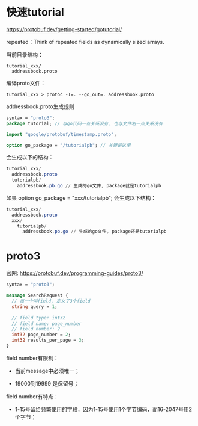 

# 快速tutorial

https://protobuf.dev/getting-started/gotutorial/

repeated：Think of repeated fields as dynamically sized arrays.

当前目录结构：

```shell
tutorial_xxx/
  addressbook.proto
```



编译proto文件：

```shell
tutorial_xxx > protoc -I=. --go_out=. addressbook.proto
```



addressbook.proto生成规则

```protobuf
syntax = "proto3";
package tutorial; // 与go代码一点关系没有, 也与文件名一点关系没有

import "google/protobuf/timestamp.proto";

option go_package = "/tutorialpb"; // 关键是这里
```

会生成以下的结构：

```powershell
tutorial_xxx/
  addressbook.proto
  tutorialpb/
    addressbook.pb.go // 生成的go文件, package就是tutorialpb
```



如果 option go_package = "xxx/tutorialpb"; 会生成以下结构：

```powershell
tutorial_xxx/
  addressbook.proto
  xxx/
    tutorialpb/
      addressbook.pb.go // 生成的go文件, package还是tutorialpb
```



# proto3

官网: https://protobuf.dev/programming-guides/proto3/

```protobuf
syntax = "proto3";

message SearchRequest {
  // 每一个叫field, 定义了3个field
  string query = 1;
  
  // field type: int32
  // field name: page_number
  // field number: 2
  int32 page_number = 2;
  int32 results_per_page = 3;
}
```

field number有限制：

* 当前message中必须唯一；

* 19000到19999 是保留号；

  

field number有特点：

* 1-15号留给频繁使用的字段，因为1-15号使用1个字节编码，而16-2047号用2个字节；







